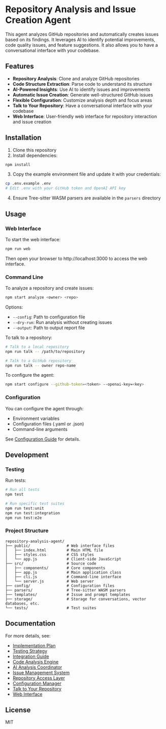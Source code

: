 # Repository Analysis and Issue Creation Agent

This agent analyzes GitHub repositories and automatically creates issues based on its findings. It leverages AI to identify potential improvements, code quality issues, and feature suggestions. It also allows you to have a conversational interface with your codebase.

## Features

- **Repository Analysis**: Clone and analyze GitHub repositories
- **Code Structure Extraction**: Parse code to understand its structure
- **AI-Powered Insights**: Use AI to identify issues and improvements
- **Automatic Issue Creation**: Generate well-structured GitHub issues
- **Flexible Configuration**: Customize analysis depth and focus areas
- **Talk to Your Repository**: Have a conversational interface with your codebase
- **Web Interface**: User-friendly web interface for repository interaction and issue creation

## Installation

1. Clone this repository
2. Install dependencies:

```bash
npm install
```

3. Copy the example environment file and update it with your credentials:

```bash
cp .env.example .env
# Edit .env with your GitHub token and OpenAI API key
```

4. Ensure Tree-sitter WASM parsers are available in the `parsers` directory

## Usage

### Web Interface

To start the web interface:

```bash
npm run web
```

Then open your browser to http://localhost:3000 to access the web interface.

### Command Line

To analyze a repository and create issues:

```bash
npm start analyze <owner> <repo>
```

Options:
- `--config`: Path to configuration file
- `--dry-run`: Run analysis without creating issues
- `--output`: Path to output report file

To talk to a repository:

```bash
# Talk to a local repository
npm run talk -- /path/to/repository

# Talk to a GitHub repository
npm run talk -- owner repo-name
```

To configure the agent:

```bash
npm start configure --github-token=<token> --openai-key=<key>
```

### Configuration

You can configure the agent through:
- Environment variables
- Configuration files (.yaml or .json)
- Command-line arguments

See [Configuration Guide](../docs/configuration_manager.md) for details.

## Development

### Testing

Run tests:

```bash
# Run all tests
npm test

# Run specific test suites
npm run test:unit
npm run test:integration
npm run test:e2e
```

### Project Structure

```
repository-analysis-agent/
├── public/                # Web interface files
│   ├── index.html         # Main HTML file
│   ├── styles.css         # CSS styles
│   └── app.js             # Client-side JavaScript
├── src/                   # Source code
│   ├── components/        # Core components
│   ├── app.js             # Main application class
│   ├── cli.js             # Command-line interface
│   └── server.js          # Web server
├── config/                # Configuration files
├── parsers/               # Tree-sitter WASM parsers
├── templates/             # Issue and prompt templates
├── storage/               # Storage for conversations, vector databases, etc.
└── tests/                 # Test suites
```

## Documentation

For more details, see:
- [Implementation Plan](../docs/implementation_plan.md)
- [Testing Strategy](../docs/testing_strategy.md)
- [Integration Guide](../docs/integration_guide.md)
- [Code Analysis Engine](../docs/code_analysis_engine.md)
- [AI Analysis Coordinator](../docs/ai_analysis_coordinator.md)
- [Issue Management System](../docs/issue_management_system.md)
- [Repository Access Layer](../docs/repository_access_layer.md)
- [Configuration Manager](../docs/configuration_manager.md)
- [Talk to Your Repository](../docs/features/talk-to-your-repo.md)
- [Web Interface](../docs/features/web-interface.md)

## License

MIT
